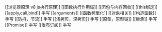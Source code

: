 [[浏览器原理 v8 js执行原理]]
[[函数执行作用域]]
[[闭包与内存回收]]
[[this绑定]]
[[apply,call,bind]]  手写
[[arguments]] 
[[函数柯里化]] 
[[对象相关]]
[[构造函数]]  手写
[[防抖，节流]] 手写
[[浅拷贝，深拷贝]] 手写
[[原型，原型链]] 
[[继承]] 手写
[[Promise]] 手写
[[发布订阅]] 手写
